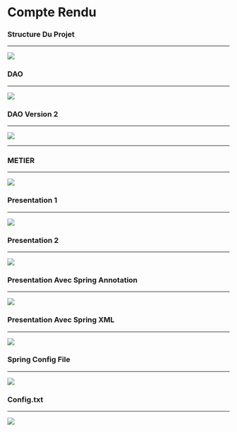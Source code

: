 <h1>Compte Rendu </h1>
<h3>Structure Du Projet</h3>
<hr>
<img src="Captures/structure.png">
<h3>DAO</h3>
<hr>
<img src="Captures/idao.png">
<h3>DAO Version 2</h3>
<hr>
<img src="Captures/daov2.png">
<hr>
<h3>METIER</h3>
<hr>
<img src="Captures/metier.png">
<h3>Presentation 1</h3>
<hr>
<img src="Captures/pres1.png">
<h3>Presentation 2</h3>
<hr>
<img src="Captures/pres2.png">
<h3>Presentation Avec Spring Annotation</h3>
<hr>
<img src="Captures/presSAn.png">
<h3>Presentation Avec Spring XML</h3>
<hr>
<img src="Captures/presSxml.png">
<h3>Spring Config File</h3>
<hr>
<img src="Captures/springConfig.png">
<h3>Config.txt </h3>
<hr>
<img src="Captures/configtxt.png">


